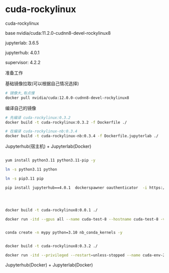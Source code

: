# cuda-rockylinux

cuda-rockylinux

base nvidia/cuda:11.2.0-cudnn8-devel-rockylinux8  

jupyterlab: 3.6.5

jupyterhub: 4.0.1

supervisor: 4.2.2



准备工作

基础镜像拉取(可以根据自己情况选择)

```bash
# 镜像大,有点慢
docker pull nvidia/cuda:12.0.0-cudnn8-devel-rockylinux8

```



编译自己的镜像

```bash
# 先编译 cuda-rockylinux:0.3.2
docker build -t cuda-rockylinux:0.3.2 -f Dockerfile ./

# 在编译 cuda-rockylinux-nb:0.3.4
docker build -t cuda-rockylinux-nb:0.3.4 -f Dockerfile.jupyterlab ./

```



Jupyterhub(宿主机) + Jupyterlab(Docker)



```bash

yum install python3.11 python3.11-pip -y

ln -s python3.11 python

ln -s pip3.11 pip

pip install jupyterhub==4.0.1  dockerspawner oauthenticator  -i https://pypi.mirrors.ustc.edu.cn/simple/
```






```bash



docker build -t cuda-rockylinux8:0.0.1 ./

docker run -itd --gpus all --name cuda-test-8 --hostname cuda-test-8 -v /data/:/data/ cuda-rockylinux8:0.0.1

```


```bash

conda create -n mypy python=3.10 nb_conda_kernels -y

```

```bash

docker build -t cuda-rockylinux8:0.3.2 ./

docker run -itd --privileged --restart=unless-stopped --name cuda-env-2 --hostname cuda-env-2  --mount "type=bind,source=/var/run/docker.sock,destination=/var/run/docker.sock" cuda-rocklinux:0.3.2

```





Jupyterhub(Docker) + Jupyterlab(Docker)